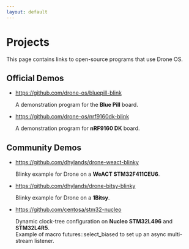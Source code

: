 ```yaml
---
layout: default
---
```


# Projects

This page contains links to open-source programs that use Drone OS.

## Official Demos

* <https://github.com/drone-os/bluepill-blink>

    A demonstration program for the **Blue Pill** board.

* <https://github.com/drone-os/nrf9160dk-blink>

    A demonstration program for **nRF9160 DK** board.

## Community Demos

* <https://github.com/dhylands/drone-weact-blinky>

   Blinky example for Drone on a **WeACT STM32F411CEU6**.

* <https://github.com/dhylands/drone-bitsy-blinky>

   Blinky example for Drone on a **1Bitsy**.

* <https://github.com/centosa/stm32-nucleo>

  Dynamic clock-tree configuration on **Nucleo STM32L496** and **STM32L4R5**.\
  Example of macro futures::select_biased to set up an async multi-stream listener.
